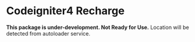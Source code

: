 # Codeigniter4 Recharge
**This package is under-development. Not Ready for Use.**
Location will be detected from autoloader service.